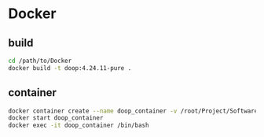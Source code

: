 # Docker

## build

```bash
cd /path/to/Docker
docker build -t doop:4.24.11-pure .
```

## container
```bash
docker container create --name doop_container -v /root/Project/SoftwareAnalysis:/data  -t doop:4.24.11-pure
docker start doop_container
docker exec -it doop_container /bin/bash
```